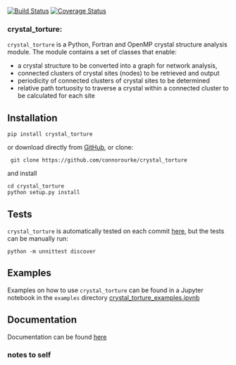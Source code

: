 
[![Build Status](https://travis-ci.com/connorourke/crystal_torture.svg?token=nTMqYYEUasQRTBsU6oCc&branch=master)](https://travis-ci.com/connorourke/crystal_torture.svg?token=nTMqYYEUasQRTBsU6oCc&branch=master)
[![Coverage Status](https://coveralls.io/repos/github/connorourke/crystal_torture/badge.svg?branch=master)](https://coveralls.io/github/connorourke/crystal_torture?branch=master)

### **crystal_torture:** 
 `crystal_torture` is a Python, Fortran and OpenMP crystal structure analysis module. The module contains a set of classes
that enable:

* a crystal structure to be converted into a graph for network analysis, 
* connected clusters of crystal sites (nodes) to be retrieved and output
* periodicity of connected clusters of crystal sites to be determined
* relative path tortuosity to traverse a crystal within a connected cluster to be calculated for each site
 
 
## Installation

```
pip install crystal_torture
```

or download directly from [GitHub](httpsL//github.com/connorourke/crystal_torture/releases), or clone:

```
 git clone https://github.com/connorourke/crystal_torture
```

 and install

```
cd crystal_torture
python setup.py install
```

## Tests

`crystal_torture` is automatically tested on each commit [here](httpsL//travis-ci.org/connorourke/crystal_torture), but the tests can be manually run:

```
python -m unnittest discover
```

## Examples
Examples on how to use `crystal_torture` can be found in a Jupyter notebook in the `examples` directory [crystal_torture_examples.ipynb](httpsL//nbviewer.jupyter.org/github/connorourke/crystal_torture/blob/master/examples/crystal_torture_examples.ipynb)

## Documentation
Documentation can be found  [here](httpsL//http://crystal_torture.readthedocs.io/)


### notes to self











<!Wrapping and compiling fortran with derived types:


compiling dist.f90:
f2py -c --opt='-O3' --f90flags='-fopenmp' -lgomp -m dist dist.f90



and for the tort.f90 case:

 gfortran -c -O3 -fPIC tort.f90
 f90wrap -v -m tort tort.f90
 f2py-f90wrap -c --opt='-O3' --f90flags='-fopenmp' -lgomp -m _tort f90wrap_tort.f90 tort.o





need to change the import statement in the produced tort.py to:

from crystal_torture import _tort



then import in cluster like:

from crystal_torture import tort

and access like:

tort.tort_mod.torture(n=4)-->

